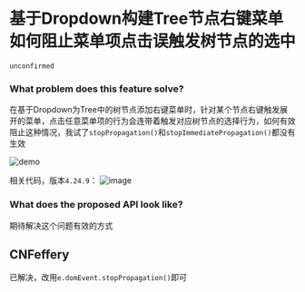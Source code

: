 # 基于Dropdown构建Tree节点右键菜单如何阻止菜单项点击误触发树节点的选中

`unconfirmed`

### What problem does this feature solve?

在基于Dropdown为Tree中的树节点添加右键菜单时，针对某个节点右键触发展开的菜单，点击任意菜单项的行为会连带着触发对应树节点的选择行为，如何有效阻止这种情况，我试了`stopPropagation()`和`stopImmediatePropagation()`都没有生效

![demo](https://user-images.githubusercontent.com/49147660/235273065-8cf649d9-f86d-4809-ac6f-0af32691f662.gif)

相关代码，版本`4.24.9`：
![image](https://user-images.githubusercontent.com/49147660/235273121-52f3d55c-f74b-4087-9255-27cc5bb9c102.png)

### What does the proposed API look like?

期待解决这个问题有效的方式

<!-- generated by ant-design-issue-helper. DO NOT REMOVE -->

## CNFeffery

已解决，改用`e.domEvent.stopPropagation()`即可
